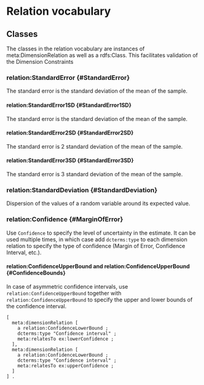 # Relation vocabulary #

## Classes ##

The classes in the relation vocabulary are instances of meta:DimensionRelation as well as a rdfs:Class.
This facilitates validation of the Dimension Constraints

### relation:StandardError  {#StandardError}
 
 The standard error is the standard deviation of the mean of the sample.

#### relation:StandardError1SD {#StandardError1SD}

 The standard error is the standard deviation of the mean of the sample.

#### relation:StandardError2SD {#StandardError2SD}
 The standard error is 2 standard deviation of the mean of the sample.

#### relation:StandardError3SD {#StandardError3SD}
The standard error is 3 standard deviation of the mean of the sample.

### relation:StandardDeviation {#StandardDeviation}
 
 Dispersion of the values of a random variable around its expected value.

### relation:Confidence {#MarginOfError}
 
Use `Confidence` to specify the level of uncertainty in the estimate. It can be used multiple times,
in which case add `dcterms:type` to each dimension relation to specify the type of confidence 
(Margin of Error, Confidence Interval, etc.).
 
#### relation:ConfidenceUpperBound and relation:ConfidenceUpperBound {#ConfidenceBounds}

In case of asymmetric confidence intervals, use `relation:ConfidenceUpperBound` together with 
`relation:ConfidenceUpperBound` to specify the upper and lower bounds of the confidence interval.

```turtle
[
  meta:dimensionRelation [ 
    a relation:ConfidenceLowerBound ;
    dcterms:type "Confidence interval" ;
    meta:relatesTo ex:lowerConfidence ; 
  ],
  meta:dimensionRelation [ 
    a relation:ConfidenceLowerBound ;
    dcterms:type "Confidence interval" ;
    meta:relatesTo ex:upperConfidence ; 
  ]
] .
```
